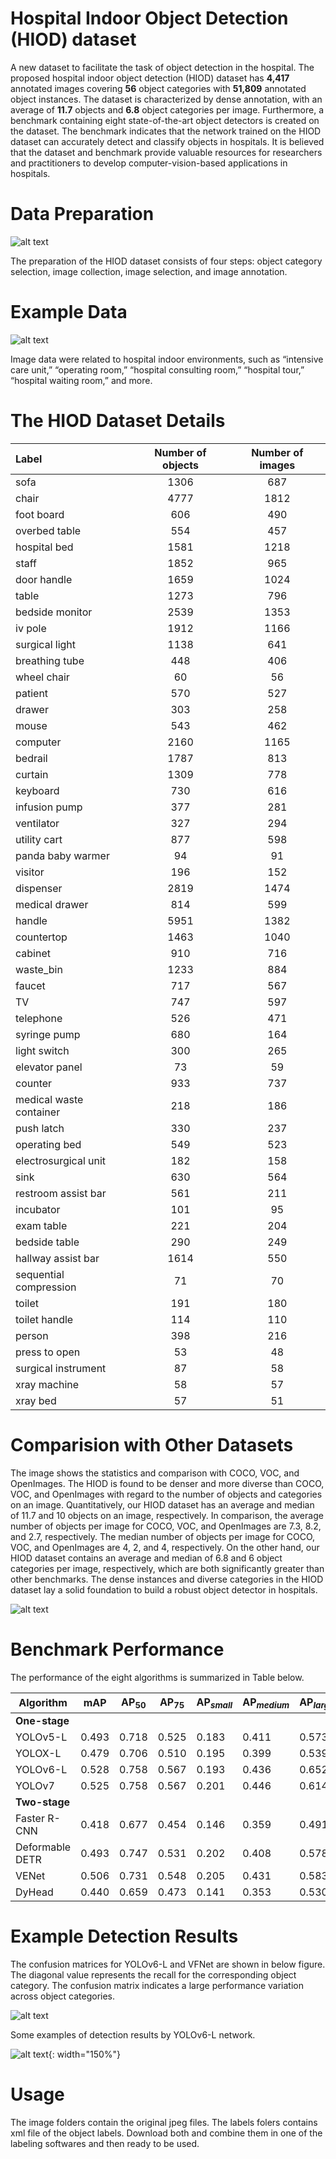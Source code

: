 # Hospital Indoor Object Detection (HIOD) dataset

A new dataset to facilitate the task of
object detection in the hospital. The proposed
hospital indoor object detection (HIOD) dataset has **4,417** annotated images covering **56** object
categories with **51,809** annotated object instances. The dataset is characterized by dense annotation, with an average of **11.7** objects and **6.8** object categories per image. Furthermore, a benchmark containing eight
state-of-the-art object detectors is created on the dataset. The benchmark indicates that the network
trained on the HIOD dataset can accurately detect and classify objects in hospitals. It is believed that
the dataset and benchmark provide valuable resources for researchers and practitioners to develop
computer-vision-based applications in hospitals.

# Data Preparation

![alt text](https://github.com/Wangmmstar/Hospital_Scene_Data/blob/main/readme/dataset_preparation.svg?raw=true)

The preparation of the HIOD dataset consists of four steps: object
category selection, image collection, image selection, and image annotation.

# Example Data

![alt text](https://github.com/Wangmmstar/Hospital_Scene_Data/blob/main/readme/example_indoor_scenes.svg?raw=true)

Image data were related to hospital
indoor environments, such as “intensive care unit,” “operating room,” “hospital consulting room,”
“hospital tour,” “hospital waiting room,” and more.

# The HIOD Dataset Details 

| Label        | Number of objects       | Number of images         |
| :---         |     :-----:               |     :-----:                | 
| sofa         | 1306              | 687    |
| chair        | 4777              | 1812     |
| foot board   | 606               | 490     |
| overbed table| 554              | 457     |
| hospital bed | 1581       | 1218     |
| staff        | 1852       | 965      |
| door handle  | 1659      | 1024     |
| table        | 1273      | 796     |
| bedside monitor| 2539       | 1353     |
| iv pole      | 1912      | 1166     |
| surgical light| 1138      | 641     |
| breathing tube| 448       | 406      |
| wheel chair  | 60       | 56     |
| patient      | 570      | 527     |
| drawer       | 303       | 258     |
| mouse        | 543      | 462     |
| computer     | 2160     | 1165    |
| bedrail      | 1787     | 813    |
| curtain      | 1309     | 778    |
| keyboard     | 730     | 616    |
| infusion pump| 377     | 281    |
| ventilator   | 327     | 294    |
| utility cart | 877     | 598    |
| panda baby warmer | 94 | 91    |
| visitor      | 196     | 152    |
| dispenser    | 2819     | 1474    |
| medical drawer| 814      | 599     |
| handle       | 5951     | 1382    |
| countertop   | 1463      | 1040    |
| cabinet      | 910     | 716    |
| waste_bin    | 1233     | 884    |
| faucet       | 717     | 567    |
| TV           | 747      | 597    |
| telephone    | 526     | 471    |
| syringe pump | 680     | 164    |
| light switch | 300      | 265    |
| elevator panel | 73      | 59    |
| counter      | 933      | 737    |
| medical waste container | 218  | 186    |
| push latch   | 330      | 237    |
|  operating bed | 549     | 523    |
| electrosurgical unit | 182 | 158    |
| sink         | 630     | 564    |
| restroom assist bar | 561 | 211    |
| incubator    | 101     | 95    |
| exam table   | 221     | 204    |
| bedside table | 290     | 249    |
| hallway assist bar| 1614 | 550    |
| sequential compression | 71 | 70    |
| toilet       | 191     | 180    |
| toilet handle| 114     | 110    |
| person       | 398     | 216    |
| press to open | 53     | 48    |
| surgical instrument | 87 | 58    |
| xray machine | 58      | 57    |
| xray bed     | 57     | 51    |


# Comparision with Other Datasets

The image shows the statistics and comparison with COCO, VOC, and OpenImages. The HIOD is found to be denser and more diverse than COCO,
VOC, and OpenImages with regard to the number of objects and categories on an image. Quantitatively, our HIOD dataset has an average and median of 11.7 and 10 objects on an image, respectively. In comparison, the average number of objects per image for COCO, VOC, and OpenImages are 7.3, 8.2, and 2.7, respectively. The median number of objects per image for
COCO, VOC, and OpenImages are 4, 2, and 4, respectively. On the other hand, our HIOD dataset
contains an average and median of 6.8 and 6 object categories per image, respectively, which are
both significantly greater than other benchmarks. The dense instances and diverse categories in the
HIOD dataset lay a solid foundation to build a robust object detector in hospitals.

![alt text](https://github.com/Wangmmstar/Hospital_Scene_Data/blob/main/readme/dataset_comparasion.svg?raw=true)


# Benchmark Performance

The performance of the eight algorithms is summarized in Table below.

| **Algorithm** | **mAP** | **$\mathbf{AP}_{50}$** | **$\mathbf{AP}_{75}$** | **$\mathbf{AP}_{small}$** | **$\mathbf{AP}_{medium}$** | **$\mathbf{AP}_{large}$** |
| ----- | ----- | ----- | ----- | ----- | ----- | ----- |
| **One-stage**|
| YOLOv5-L | 0.493 |0.718 |0.525 |0.183 |0.411 |0.573 |
| YOLOX-L | 0.479 |0.706 |0.510 |0.195 |0.399 |0.539 |
| YOLOv6-L | 0.528 |0.758 |0.567 |0.193 |0.436 |0.652 |
| YOLOv7 | 0.525 |0.758 |0.567 |0.201 |0.446 |0.614 |
| **Two-stage**|
| Faster R-CNN | 0.418 |0.677 |0.454 |0.146 |0.359 |0.491 |
| Deformable DETR | 0.493 |0.747 |0.531 |0.202 |0.408 |0.578 |
| VENet | 0.506 |0.731 |0.548 |0.205 |0.431 |0.583 |
| DyHead | 0.440 |0.659 |0.473 |0.141 |0.353 |0.530 |


# Example Detection Results

The confusion matrices for YOLOv6-L and VFNet are shown in below figure. The diagonal value
represents the recall for the corresponding object category. The confusion matrix indicates a large
performance variation across object categories.

![alt text](https://github.com/Wangmmstar/Hospital_Scene_Data/blob/main/readme/confusion_matrix.svg?raw=true)

Some examples of detection results by YOLOv6-L network.

![alt text](https://github.com/Wangmmstar/Hospital_Scene_Data/blob/main/readme/yoloV6L_results.svg?raw=true){: width="150%"}

# Usage

The image folders contain the original jpeg files. The labels folers contains xml file of the object labels. Download both and combine them in one of the labeling softwares and then ready to be used. 

